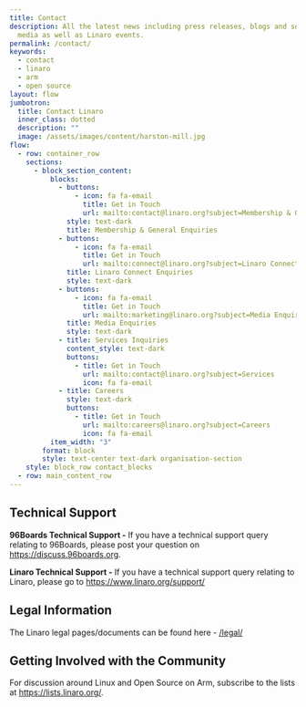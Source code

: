 ```yaml
---
title: Contact
description: All the latest news including press releases, blogs and social
  media as well as Linaro events.
permalink: /contact/
keywords:
  - contact
  - linaro
  - arm
  - open source
layout: flow
jumbotron:
  title: Contact Linaro
  inner_class: dotted
  description: ""
  image: /assets/images/content/harston-mill.jpg
flow:
  - row: container_row
    sections:
      - block_section_content:
          blocks:
            - buttons:
                - icon: fa fa-email
                  title: Get in Touch
                  url: mailto:contact@linaro.org?subject=Membership & General Enquiries
              style: text-dark
              title: Membership & General Enquiries
            - buttons:
                - icon: fa fa-email
                  title: Get in Touch
                  url: mailto:connect@linaro.org?subject=Linaro Connect Enquiries
              title: Linaro Connect Enquiries
              style: text-dark
            - buttons:
                - icon: fa fa-email
                  title: Get in Touch
                  url: mailto:marketing@linaro.org?subject=Media Enquiries
              title: Media Enquiries
              style: text-dark
            - title: Services Inquiries
              content_style: text-dark
              buttons:
                - title: Get in Touch
                  url: mailto:contact@linaro.org?subject=Services
                  icon: fa fa-email
            - title: Careers
              style: text-dark
              buttons:
                - title: Get in Touch
                  url: mailto:careers@linaro.org?subject=Careers
                  icon: fa fa-email
          item_width: "3"
        format: block
        style: text-center text-dark organisation-section
    style: block_row contact_blocks
  - row: main_content_row
---
```

## Technical Support

**96Boards Technical Support -** If you have a technical support query relating to 96Boards, please post your question on <https://discuss.96boards.org>.

**Linaro Technical Support -** If you have a technical support query relating to Linaro, please go to [https://www.linaro.org/support/ ](https://www.linaro.org/support/)

## Legal Information

The Linaro legal pages/documents can be found here - [/legal/](/legal/)

## Getting Involved with the Community

For discussion around Linux and Open Source on Arm, subscribe to the lists at <https://lists.linaro.org/>.